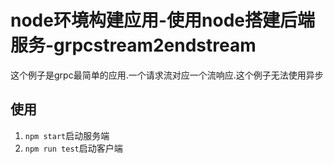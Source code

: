 # node环境构建应用-使用node搭建后端服务-grpcstream2endstream

这个例子是grpc最简单的应用.一个请求流对应一个流响应.这个例子无法使用异步

## 使用

1. `npm start`启动服务端
2. `npm run test`启动客户端
